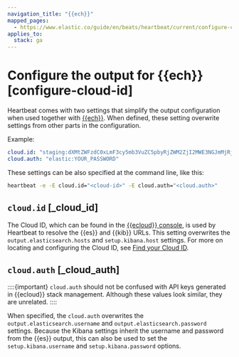 ```yaml
---
navigation_title: "{{ech}}"
mapped_pages:
  - https://www.elastic.co/guide/en/beats/heartbeat/current/configure-cloud-id.html
applies_to:
  stack: ga
---
```


# Configure the output for {{ech}} [configure-cloud-id]


Heartbeat comes with two settings that simplify the output configuration when used together with [{{ech}}](https://www.elastic.co/cloud?page=docs&placement=docs-body). When defined, these setting overwrite settings from other parts in the configuration.

Example:

```yaml
cloud.id: "staging:dXMtZWFzdC0xLmF3cy5mb3VuZC5pbyRjZWM2ZjI2MWE3NGJmMjRjZTMzYmI4ODExYjg0Mjk0ZiRjNmMyY2E2ZDA0MjI0OWFmMGNjN2Q3YTllOTYyNTc0Mw=="
cloud.auth: "elastic:YOUR_PASSWORD"
```

These settings can be also specified at the command line, like this:

```sh
heartbeat -e -E cloud.id="<cloud-id>" -E cloud.auth="<cloud.auth>"
```

## `cloud.id` [_cloud_id]

The Cloud ID, which can be found in the [{{ecloud}} console](https://cloud.elastic.co/?page=docs&placement=docs-body), is used by Heartbeat to resolve the {{es}} and {{kib}} URLs. This setting overwrites the `output.elasticsearch.hosts` and `setup.kibana.host` settings. For more on locating and configuring the Cloud ID, see [Find your Cloud ID](docs-content://deploy-manage/deploy/elastic-cloud/find-cloud-id.md).


## `cloud.auth` [_cloud_auth]

::::{important}
`cloud.auth` should not be confused with API keys generated in {{ecloud}} stack management. Although these values look similar, they are unrelated.
::::

When specified, the `cloud.auth` overwrites the `output.elasticsearch.username` and `output.elasticsearch.password` settings. Because the Kibana settings inherit the username and password from the {{es}} output, this can also be used to set the `setup.kibana.username` and `setup.kibana.password` options.
